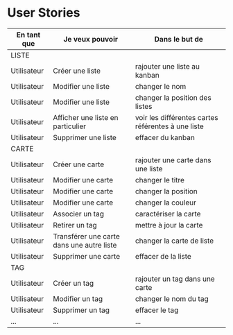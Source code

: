 # User Stories

|En tant que|Je veux pouvoir| Dans le but de|
|---|---|---|
|LISTE|
|Utilisateur| Créer une liste| rajouter une liste au kanban|
|Utilisateur| Modifier une liste| changer le nom|
|Utilisateur| Modifier une liste| changer la position des listes|
|Utilisateur| Afficher une liste en particulier| voir les différentes cartes référentes à une liste|
|Utilisateur| Supprimer une liste| effacer du kanban|
|CARTE|
|Utilisateur| Créer une carte | rajouter une carte dans une liste|
|Utilisateur| Modifier une carte | changer le titre|
|Utilisateur| Modifier une carte | changer la position|
|Utilisateur| Modifier une carte | changer la couleur|
|Utilisateur| Associer un tag | caractériser la carte|
|Utilisateur| Retirer un tag | mettre à jour la carte|
|Utilisateur| Transférer une carte dans une autre liste | changer la carte de liste|
|Utilisateur| Supprimer une carte | effacer de la liste|
|TAG|
|Utilisateur| Créer un tag | rajouter un tag dans une carte|
|Utilisateur| Modifier un tag | changer le nom du tag|
|Utilisateur| Supprimer un tag | effacer le tag|
|...|...|...|
